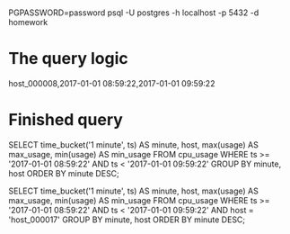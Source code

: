 # 

PGPASSWORD=password psql -U postgres -h localhost -p 5432 -d homework

# The query logic 
host_000008,2017-01-01 08:59:22,2017-01-01 09:59:22

# Finished query
SELECT
    time_bucket('1 minute', ts) AS minute,
    host,
    max(usage) AS max_usage,
    min(usage) AS min_usage
  FROM cpu_usage
  WHERE ts >= '2017-01-01 08:59:22' AND ts < '2017-01-01 09:59:22'
  GROUP BY minute, host
  ORDER BY minute DESC;

SELECT
    time_bucket('1 minute', ts) AS minute,
    host,
    max(usage) AS max_usage,
    min(usage) AS min_usage
  FROM cpu_usage
  WHERE ts >= '2017-01-01 08:59:22' AND ts < '2017-01-01 09:59:22'
  AND host = 'host_000017'
  GROUP BY minute, host
  ORDER BY minute DESC;